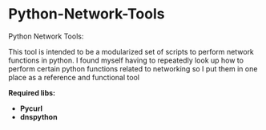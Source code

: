 Python-Network-Tools
====================

Python Network Tools:

This tool is intended to be a modularized set of scripts to perform network functions in python.
I found myself having to repeatedly look up how to perform certain python functions related to networking
so I put them in one place as a reference and functional tool 

<b>Required libs<b>:

<ul>
<li>Pycurl</li> 
<li>dnspython</li>
</ul>

